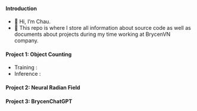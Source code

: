 #### Introduction
- 👋 Hi, I’m Chau.
- 👀 This repo is where I store all information about source code as well as documents about projects during my time working at BrycenVN company.

#### Project 1: Object Counting

- Training :
- Inference :

#### Project 2: Neural Radian Field

#### Project 3: BrycenChatGPT

<!---
Brycenvn/Brycenvn is a ✨ special ✨ repository because its `README.md` (this file) appears on your GitHub profile.
You can click the Preview link to take a look at your changes.
--->
